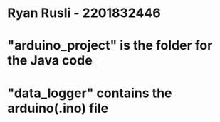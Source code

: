 # Ryan Rusli - 2201832446
# "arduino_project" is the folder for the Java code
# "data_logger" contains the arduino(.ino) file
